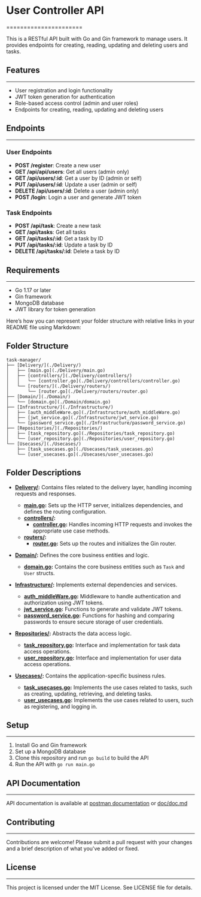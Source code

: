 # User Controller API

======================

This is a RESTful API built with Go and Gin framework to manage users. It provides endpoints for creating, reading, updating and deleting users and tasks.

## Features

---

- User registration and login functionality
- JWT token generation for authentication
- Role-based access control (admin and user roles)
- Endpoints for creating, reading, updating and deleting users

## Endpoints

---

### User Endpoints

- **POST /register**: Create a new user
- **GET /api/api/users**: Get all users (admin only)
- **GET /api/users/:id**: Get a user by ID (admin or self)
- **PUT /api/users/:id**: Update a user (admin or self)
- **DELETE /api/users/:id**: Delete a user (admin only)
- **POST /login**: Login a user and generate JWT token

### Task Endpoints

- **POST /api/task**: Create a new task
- **GET /api/tasks**: Get all tasks
- **GET /api/tasks/:id**: Get a task by ID
- **PUT /api/tasks/:id**: Update a task by ID
- **DELETE /api/tasks/:id**: Delete a task by ID

## Requirements

---

- Go 1.17 or later
- Gin framework
- MongoDB database
- JWT library for token generation

Here’s how you can represent your folder structure with relative links in your README file using Markdown:

## Folder Structure

```plaintext
task-manager/
├── [Delivery/](./Delivery/)
│   ├── [main.go](./Delivery/main.go)
│   ├── [controllers/](./Delivery/controllers/)
│   │   └── [controller.go](./Delivery/controllers/controller.go)
│   └── [routers/](./Delivery/routers/)
│       └── [router.go](./Delivery/routers/router.go)
├── [Domain/](./Domain/)
│   └── [domain.go](./Domain/domain.go)
├── [Infrastructure/](./Infrastructure/)
│   ├── [auth_middleWare.go](./Infrastructure/auth_middleWare.go)
│   ├── [jwt_service.go](./Infrastructure/jwt_service.go)
│   └── [password_service.go](./Infrastructure/password_service.go)
├── [Repositories/](./Repositories/)
│   ├── [task_repository.go](./Repositories/task_repository.go)
│   └── [user_repository.go](./Repositories/user_repository.go)
└── [Usecases/](./Usecases/)
    ├── [task_usecases.go](./Usecases/task_usecases.go)
    └── [user_usecases.go](./Usecases/user_usecases.go)
```

## Folder Descriptions

- **[Delivery/](./Delivery/):** Contains files related to the delivery layer, handling incoming requests and responses.

  - **[main.go](./Delivery/main.go):** Sets up the HTTP server, initializes dependencies, and defines the routing configuration.
  - **[controllers/](./Delivery/controllers/):**
    - **[controller.go](./Delivery/controllers/controller.go):** Handles incoming HTTP requests and invokes the appropriate use case methods.
  - **[routers/](./Delivery/routers/):**
    - **[router.go](./Delivery/routers/router.go):** Sets up the routes and initializes the Gin router.

- **[Domain/](./Domain/):** Defines the core business entities and logic.

  - **[domain.go](./Domain/domain.go):** Contains the core business entities such as `Task` and `User` structs.

- **[Infrastructure/](./Infrastructure/):** Implements external dependencies and services.

  - **[auth_middleWare.go](./Infrastructure/auth_middleWare.go):** Middleware to handle authentication and authorization using JWT tokens.
  - **[jwt_service.go](./Infrastructure/jwt_service.go):** Functions to generate and validate JWT tokens.
  - **[password_service.go](./Infrastructure/password_service.go):** Functions for hashing and comparing passwords to ensure secure storage of user credentials.

- **[Repositories/](./Repositories/):** Abstracts the data access logic.

  - **[task_repository.go](./Repositories/task_repository.go):** Interface and implementation for task data access operations.
  - **[user_repository.go](./Repositories/user_repository.go):** Interface and implementation for user data access operations.

- **[Usecases/](./Usecases/):** Contains the application-specific business rules.
  - **[task_usecases.go](./Usecases/task_usecases.go):** Implements the use cases related to tasks, such as creating, updating, retrieving, and deleting tasks.
  - **[user_usecases.go](./Usecases/user_usecases.go):** Implements the use cases related to users, such as registering, and logging in.

## Setup

---

1.  Install Go and Gin framework
2.  Set up a MongoDB database
3.  Clone this repository and run `go build` to build the API
4.  Run the API with `go run main.go`

## API Documentation

---

API documentation is available at [postman documentation](https://documenter.getpostman.com/view/37364622/2sA3rzKt15) or [doc/doc.md](doc/doc.md)

## Contributing

---

Contributions are welcome! Please submit a pull request with your changes and a brief description of what you've added or fixed.

## License

---

This project is licensed under the MIT License. See LICENSE file for details.
